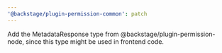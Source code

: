 ```yaml
---
'@backstage/plugin-permission-common': patch
---
```


Add the MetadataResponse type from @backstage/plugin-permission-node, since this
type might be used in frontend code.
